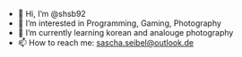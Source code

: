 - 👋 Hi, I’m @shsb92
- 👀 I’m interested in Programming, Gaming, Photography
- 🌱 I’m currently learning korean and analouge photography
- 📫 How to reach me:
  sascha.seibel@outlook.de

<!---
shsb92/shsb92 is a ✨ special ✨ repository because its `README.md` (this file) appears on your GitHub profile.
You can click the Preview link to take a look at your changes.
--->
